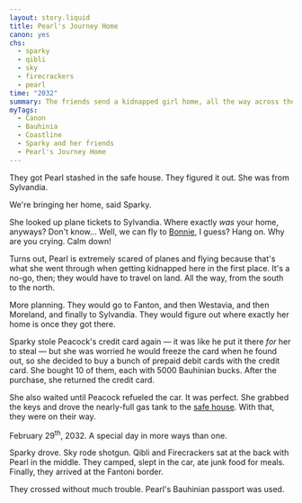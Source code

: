```yaml
---
layout: story.liquid
title: Pearl's Journey Home
canon: yes
chs:
  - sparky
  - qibli
  - sky
  - firecrackers
  - pearl
time: "2032"
summary: The friends send a kidnapped girl home, all the way across the continent. When the journey ends, everything stays the same, and yet no one is the same anymore.
myTags:
  - Canon
  - Bauhinia
  - Coastline
  - Sparky and her friends
  - Pearl's Journey Home
---
```


They got Pearl stashed in the safe house. They figured it out. She was from Sylvandia.

We're bringing her home, said Sparky.

She looked up plane tickets to Sylvandia. Where exactly *was* your home, anyways? Don't know… Well, we can fly to [Bonnie](/world/sylvandia/bonnie/), I guess? Hang on. Why are you crying. Calm down!

Turns out, Pearl is extremely scared of planes and flying because that's what she went through when getting kidnapped here in the first place. It's a no-go, then; they would have to travel on land. All the way, from the south to the north.

More planning. They would go to Fanton, and then Westavia, and then Moreland, and finally to Sylvandia. They would figure out where exactly her home is once they got there.

Sparky stole Peacock's credit card again — it was like he put it there *for* her to steal — but she was worried he would freeze the card when he found out, so she decided to buy a bunch of prepaid debit cards with the credit card. She bought 10 of them, each with 5000 Bauhinian bucks. After the purchase, she returned the credit card.

She also waited until Peacock refueled the car. It was perfect. She grabbed the keys and drove the nearly-full gas tank to the [safe house](/world/bauhinia/coastline/safe-house/). With that, they were on their way.

February 29<sup>th</sup>, 2032. A special day in more ways than one.

Sparky drove. Sky rode shotgun. Qibli and Firecrackers sat at the back with Pearl in the middle. They camped, slept in the car, ate junk food for meals. Finally, they arrived at the Fantoni border.

They crossed without much trouble. Pearl's Bauhinian passport was used.
